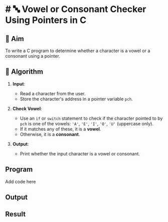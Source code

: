 # # 🔤 Vowel or Consonant Checker Using Pointers in C

## 🎯 Aim

To write a C program to determine whether a character is a vowel or a consonant using a pointer.

## 🧠 Algorithm

1. **Input**:
   - Read a character from the user.
   - Store the character's address in a pointer variable `pch`.

2. **Check Vowel**:
   - Use an `if` or `switch` statement to check if the character pointed to by `pch` is one of the vowels: `'A'`, `'E'`, `'I'`, `'O'`, `'U'` (uppercase only).
   - If it matches any of these, it is a **vowel**.
   - Otherwise, it is a **consonant**.

3. **Output**:
   - Print whether the input character is a vowel or consonant.

## Program
Add code here

## Output

## Result
